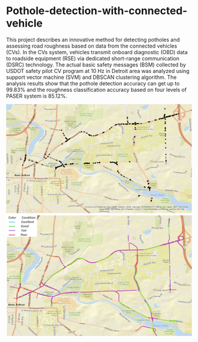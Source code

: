 # Pothole-detection-with-connected-vehicle

This project describes an innovative method for detecting potholes and assessing road roughness based on data from the connected vehicles (CVs).  In the CVs system, vehicles transmit onboard diagnostic (OBD) data to roadside equipment (RSE) via dedicated short-range communication (DSRC) technology. The actual basic safety messages (BSM) collected by USDOT safety pilot CV program at 10 Hz in Detroit area was analyzed using support vector machine (SVM) and DBSCAN clustering algorithm. The analysis results show that the pothole detection accuracy can get up to 99.83% and the roughness classification accuracy based on four levels of PASER system is 85.12%. 

![Detected potholes in Ann Arbor](pothole_map.jpg)
![Detected pavement conditions in Ann Arbor](road_map.jpg)
